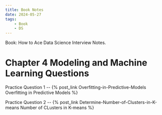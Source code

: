 ```yaml
---
title: Book Notes
date: 2024-05-27
tags: 
    - Book
    - DS
---
```


Book: How to Ace Data Science Interview Notes.

# Chapter 4 Modeling and Machine Learning Questions
Practice Question 1 -- {% post_link Overfitting-in-Predictive-Models Overfitting in Predictive Models %}

Practice Question 2 -- {% post_link Determine-Number-of-Clusters-in-K-means Number of CLusters in K-means %}